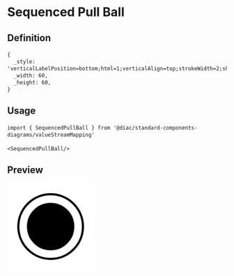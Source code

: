 # Sequenced Pull Ball

## Definition

```
{
  _style: 'verticalLabelPosition=bottom;html=1;verticalAlign=top;strokeWidth=2;shape=mxgraph.lean_mapping.sequenced_pull_ball;',
  _width: 60,
  _height: 60,
}
```

## Usage

```
import { SequencedPullBall } from '@diac/standard-components-diagrams/valueStreamMapping'

<SequencedPullBall/>
```

## Preview

<img src="./sequenced-pull-ball.png" width="200"/>
